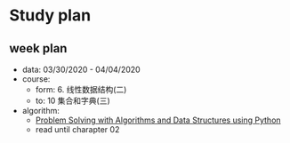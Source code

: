 # Study plan

## week plan
* data: 03/30/2020 - 04/04/2020
* course:
  * form: 6. 线性数据结构(二)
  * to: 10 集合和字典(三)
* algorithm:
  * [Problem Solving with Algorithms and Data Structures using Python](https://runestone.academy/runestone/books/published/pythonds/index.html)
  * read until charapter 02
